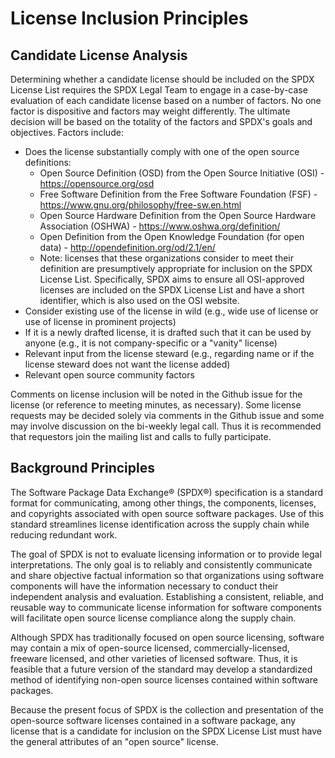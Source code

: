 # License Inclusion Principles


## Candidate License Analysis

Determining whether a candidate license should be included on the SPDX License List requires the SPDX Legal Team to engage in a case-by-case evaluation of each candidate license based on a number of factors. No one factor is dispositive and factors may weight differently. The ultimate decision will be based on the totality of the factors and SPDX's goals and objectives. Factors include:
* Does the license substantially comply with one of the open source definitions:
  * Open Source Definition (OSD) from the Open Source Initiative (OSI) - https://opensource.org/osd
  * Free Software Definition from the Free Software Foundation (FSF) - https://www.gnu.org/philosophy/free-sw.en.html
  * Open Source Hardware Definition from the Open Source Hardware Association (OSHWA) - https://www.oshwa.org/definition/
  * Open Definition from the Open Knowledge Foundation (for open data) - http://opendefinition.org/od/2.1/en/
  * Note: licenses that these organizations consider to meet their definition are presumptively appropriate for inclusion on the SPDX License List. Specifically, SPDX aims to ensure all OSI-approved licenses are included on the SPDX License List and have a short identifier, which is also used on the OSI website. 
* Consider existing use of the license in wild (e.g., wide use of license or use of license in prominent projects)
* If it is a newly drafted license, it is drafted such that it can be used by anyone (e.g., it is not company-specific or a "vanity" license)
* Relevant input from the license steward (e.g., regarding name or if the license steward does not want the license added)
* Relevant open source community factors

Comments on license inclusion will be noted in the Github issue for the license (or reference to meeting minutes, as necessary). Some license requests may be decided solely via comments in the Github issue and some may involve discussion on the bi-weekly legal call. Thus it is recommended that requestors join the mailing list and calls to fully participate. 

## Background Principles 
The Software Package Data Exchange® (SPDX®) specification is a standard format for communicating, among other things, the components, licenses, and copyrights associated with open source software packages. Use of this standard streamlines license identification across the supply chain while reducing redundant work.

The goal of SPDX is not to evaluate licensing information or to provide legal interpretations. The only goal is to reliably and consistently communicate and share objective factual information so that organizations using software components will have the information necessary to conduct their independent analysis and evaluation. Establishing a consistent, reliable, and reusable way to communicate license information for software components will facilitate open source license compliance along the supply chain.

Although SPDX has traditionally focused on open source licensing, software may contain a mix of open-source licensed, commercially-licensed, freeware licensed, and other varieties of licensed software. Thus, it is feasible that a future version of the standard may develop a standardized method of identifying non-open source licenses contained within software packages.

Because the present focus of SPDX is the collection and presentation of the open-source software licenses contained in a software package, any license that is a candidate for inclusion on the SPDX License List must have the general attributes of an "open source" license.


